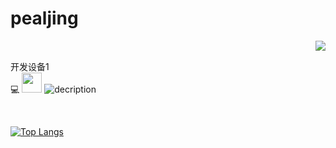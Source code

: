 # pealjing



<img 
   align="right" 
   style="pointer-events:none;" 
   src="https://github-readme-stats.vercel.app/api?username=pealjing&show_icons=true&icon_color=E65A65&text_color=adbac7&bg_color=2d333b&hide_title=true&hide_border=true" 
/><br>

开发设备1<br>
:computer:
<img height="32" width="32" src="https://cdn.jsdelivr.net/npm/simple-icons@v7/icons/intel.svg" /> 
![decription](https://img.shields.io/badge/Windows-0078D6?style=for-the-badge&logo=windows&logoColor=white)

<br>


[![Top Langs](https://github-readme-stats.vercel.app/api/top-langs/?username=pealjing&layout=compact)](https://github.com/pealjing/github-readme-stats)
<br>
